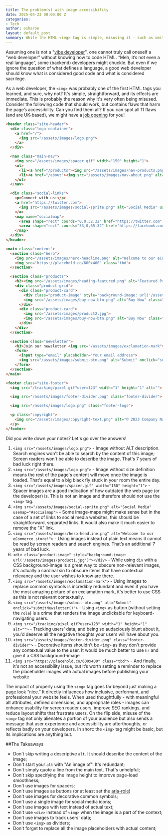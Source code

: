 ```yaml
---
title: The problem(s) with image accessibility
date: 2025-04-23 00:00:00 Z
categories:
- Tech
author: osharon
layout: default_post
summary: While the HTML <img> tag is simple, misusing it - such as omitting alt text, using images as spacers or buttons, or embedding text in images - can harm screen reader accessibility, SEO, and user experience. This post reviews 11 specific issues from a sample HTML snippet, stressing that images should be meaningful, accessible, and appropriately implemented. Thoughtful image usage not only improves inclusivity and performance but also reflects professionalism and attention to user needs.
---
```

Assuming one is not a "[vibe developer](https://medium.com/@niall.mcnulty/vibe-coding-b79a6d3f0caa)", one cannot truly call oneself a “web developer” without knowing how to code HTML. “Meh, it’s not even a real language”, some (backend) developers might chuckle. But even if we ignore the question of what defines a language, a good web developer should know what is considered good code and what is considered sacrilege.

As a web developer, the `<img>` was probably one of the first HTML tags you learned, and sure, why not? It's simple, straightforward, and its effects are immediate. This is probably the reason why it's very often being misused. Consider the following code that should work, but contains flaws that harm the page’s accessibility. Can you find them all? If you can spot all 11 flaws (and are UK-based), we might have a [job opening](https://www.scottlogic.com/careers/vacancies) for you!

~~~~html
<header class="site-header">
  <div class="logo-container">
    <a href="/">
      <img src="/assets/images/logo.png">
    </a>
  </div>

  <nav class="main-nav">
    <img src="/assets/images/spacer.gif" width="150" height="1">
    <ul>
      <li><a href="/products"><img src="/assets/images/nav-products.png" alt="Products"></a></li>
      <li><a href="/about"><img src="/assets/images/nav-about.png" alt="About Us"></a></li>
    </ul>
  </nav>

  <div class="social-links">
    <p>Connect with us:</p>
    <a href="https://twitter.com">
      <img src="/assets/images/social-sprite.png" alt="Social Media" usemap="#socialmap">
    </a>
    <map name="socialmap">
      <area shape="rect" coords="0,0,32,32" href="https://twitter.com" alt="Twitter">
      <area shape="rect" coords="33,0,65,32" href="https://facebook.com" alt="Facebook">
    </map>
  </div>
</header>

<main class="content">
  <section class="hero">
    <img src="/assets/images/hero-headline.png" alt="Welcome to our eCommerce store!">
    <img src="https://placehold.co/600x400" class="tbd">
  </section>

  <section class="products">
    <h2><img src="/assets/images/heading-featured.png" alt="Featured Products"></h2>
    <div class="product-grid">
      <div class="product-card">
        <div class="product-image" style="background-image: url('/assets/images/product1.jpg')"></div>
        <img src="/assets/images/buy-now-btn.png" alt="Buy Now" class="product-button">
      </div>
      <div class="product-card">
        <img src="/assets/images/product2.jpg">
        <img src="/assets/images/buy-now-btn.png" alt="Buy Now" class="product-button">
      </div>
    </div>
  </section>

  <section class="newsletter">
    <h3>Join our newsletter <img src="/assets/images/exclamation-mark"></h3>
    <form>
      <input type="email" placeholder="Your email address">
      <img src="/assets/images/submit-btn.png" alt="Submit" onclick="submitNewsletter()">
    </form>
  </section>
</main>

<footer class="site-footer">
  <img src="/tracking/pixel.gif?user=123" width="1" height="1" alt="">

  <img src="/assets/images/footer-divider.png" class="footer-divider">

  <img src="/assets/images/logo.png" class="footer-logo">

  <p class="copyright">
    <img src="/assets/images/copyright-text.png" alt="© 2023 Company Name. All Rights Reserved.">
  </p>
</footer>
~~~~

Did you write down your notes? Let's go over the answers!

1. `<img src="/assets/images/logo.png">` - Image without ALT description. Search engines won't be able to search by the content of this image; Screen readers won't be able to describe the image. That's 7 years of bad luck right there.
2. `<img src="/assets/images/logo.png">` - Image without size definition means the rest of the page's content will move once the image is loaded. That's equal to a big black fly stuck in your room the entire day.
3. `<img src="/assets/images/spacer.gif" width="150" height="1">` - Spacer images are a good indication of how outdated the web page (or the developer) is. This is not an image and therefore should not use the `<img>` tag.
4. `<img src="/assets/images/social-sprite.png" alt="Social Media" usemap="#socialmap">` - Some image-maps might make sense but in the case of a set of links to social media websites, this should be straightforward, separated links. It would also make it much easier to remove the "X" link.
5. `<img src="/assets/images/hero-headline.png" alt="Welcome to our eCommerce store!">` - Using images instead of plain text means it cannot be read by screen readers and search engines. That’s an additional 7 years of bad luck.
6. `<div class="product-image" style="background-image: url('/assets/images/product1.jpg')"></div>` - While using `div` with a CSS background-image is a great way to obscure non-relevant images, it's actually a cardinal sin to obscure items that have contextual relevancy and the user wishes to know are there.
7. `<img src="/assets/images/exclamation-mark">` - Using images to replace common symbols is incredibly redundant and even if you have the most amazing picture of an exclamation mark, it's better to use CSS as this is not relevant contextually.
8. `<img src="/assets/images/submit-btn.png" alt="Submit" onclick="submitNewsletter()">` - Using `<img>` as button (without setting the `role`) is a crime that renders the image unclickable for keyboard-navigating users.
9. `<img src="/tracking/pixel.gif?user=123" width="1" height="1" alt="">` - Tracking users' data, and being so audaciously blunt about it, you'd deserve all the negative thoughts your users will have about you.
10. `<img src="/assets/images/footer-divider.png" class="footer-divider">` - Decorative items shouldn't be `<img>` as they don't provide any contextual value to the user. It would be much better to use `hr` and give it a CSS background-image
11. `<img src="https://placehold.co/600x400" class="tbd">` - And finally, it's not an accessibility issue, but it’s worth setting a reminder to replace the placeholder images with actual images before publishing your website

The impact of properly using the `<img>` tag goes far beyond just making a page look “nice.” It directly influences how inclusive, performant, and professional your website feels. When used thoughtfully - with meaningful alt attributes, defined dimensions, and appropriate roles - images can enhance usability for screen reader users, improve SEO rankings, and reduce layout shifts that frustrate users. On the flip side, misuse of the `<img>` tag not only alienates a portion of your audience but also sends a message that user experience and accessibility are afterthoughts, or reflects badly on your developers.
In short: the `<img>` tag might be basic, but its implications are anything but.

##The Takeaways

- Don't skip writing a descriptive `alt`. It should describe the content of the image;
- Don't start your `alt` with "An image of". It's redundant;
- Don't simply quote a line from the main text. That's unhelpful;
- Don't skip specifying the image height to improve page-load smoothness;
- Don't use images for spacers;
- Don't use images as buttons (or at least set the [aria-role](https://developer.mozilla.org/en-US/docs/Web/Accessibility/ARIA/Reference/Roles))
- Don't use images for decorative common symbols;
- Don't use a single image for social media icons;
- Don't use images with text instead of actual text;
- Don't use `<div>` instead of `<img>` when the image is a part of the context;
- Don't use images to track users' data;
- Don't use `<img>` as dividers;
- Don't forget to replace all the image placeholders with actual content;